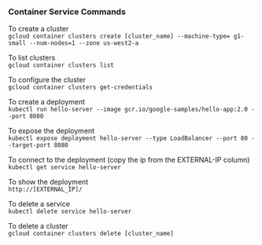 ### Container Service Commands

To create a cluster  
`gcloud container clusters create [cluster_name] --machine-type= g1-small --num-nodes=1 --zone us-west2-a`  

To list clusters  
`gcloud container clusters list`  

To configure the cluster  
`gcloud container clusters get-credentials`  

To create a deployment  
`kubectl run hello-server --image gcr.io/google-samples/hello-app:2.0 --port 8080`  

To expose the deployment  
`kubectl expose deployment hello-server --type LoadBalancer --port 80 --target-port 8080`  

To connect to the deployment (copy the ip from the EXTERNAL-IP column)
`kubectl get service hello-server`

To show the deployment  
`http://[EXTERNAL_IP]/`  

To delete a service  
`kubectl delete service hello-server`  

To delete a cluster  
`gcloud container clusters delete [cluster_name]`  
